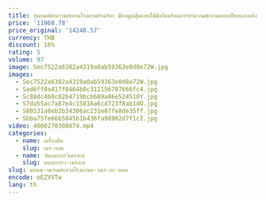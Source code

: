 ```yaml
---
title: หุ่นยนต์ทําความสะอาดโรงแรมอัจฉริยะ ม็อบดูดฝุ่นแบบใช้มือถือพร้อมการทําความสะอาดแบบเปียกและแห้ง ด้ามจับแบบตั้งตรง ไร้ถุงและใช้แบตเตอรี่
price: '11968.78'
price_original: '14248.57'
currency: THB
discount: 16%
rating: 5
volume: 97
image: Sec7522a6382a4319a0ab59363e0d8e72W.jpg
images:
  - Sec7522a6382a4319a0ab59363e0d8e72W.jpg
  - Sad6ff0a417f8464b8c312156787666fc4.jpg
  - Sc88dc460c02b4719bcb689a86e524510Y.jpg
  - S7da55ac7a87e4c15816a6cd723f8ab1dO.jpg
  - S80531a8eb2b34306ac231e07fe8de35ff.jpg
  - Sbba75fe66b5845b1b436fa98902d7f1cI.jpg
video: 4000270308074.mp4
categories:
  - name: เครื่องมือ
    slug: เคร-องม
  - name: วัดและการวิเคราะห์
    slug: ดและการว-เคราะห
slug: นยนต-าความสะอาดโรงแรมอ-จฉร-ยะ-อบด
encode: oEZVVTw
lang: th
---
```

  